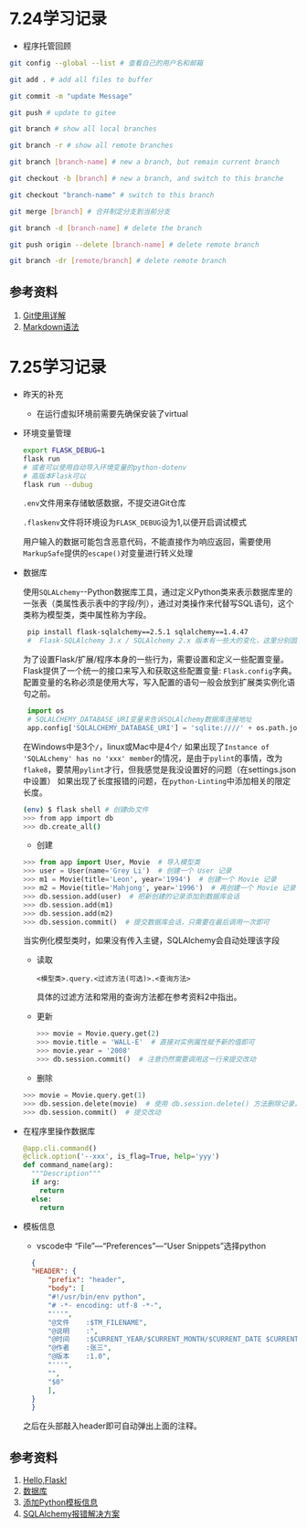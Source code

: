 # 7.24学习记录

- 程序托管回顾

```bash
git config --global --list # 查看自己的用户名和邮箱

git add . # add all files to buffer

git commit -m "update Message"

git push # update to gitee

git branch # show all local branches

git branch -r # show all remote branches

git branch [branch-name] # new a branch, but remain current branch

git checkout -b [branch] # new a branch, and switch to this branche

git checkout "branch-name" # switch to this branch

git merge [branch] # 合并制定分支到当前分支

git branch -d [branch-name] # delete the branch

git push origin --delete [branch-name] # delete remote branch

git branch -dr [remote/branch] # delete remote branch
```

## 参考资料

1. [Git使用详解](https://blog.csdn.net/qq_57581439/article/details/124237905)
2. [Markdown语法](https://blog.csdn.net/github_38336924/article/details/82183088)

# 7.25学习记录

- 昨天的补充
  - 在运行虚拟环境前需要先确保安装了virtual
- 环境变量管理
    ```bash
    export FLASK_DEBUG=1
    flask run
    # 或者可以使用自动导入环境变量的python-dotenv
    # 高版本Flask可以
    flask run --dubug
    ```
    `.env`文件用来存储敏感数据，不提交进Git仓库

    `.flaskenv`文件将环境设为`FLASK_DEBUG`设为1,以便开启调试模式

    用户输入的数据可能包含恶意代码，不能直接作为响应返回，需要使用`MarkupSafe`提供的`escape()`对变量进行转义处理
- 数据库
  
   使用`SQLALchemy`--Python数据库工具，通过定义Python类来表示数据库里的一张表（类属性表示表中的字段/列），通过对类操作来代替写SQL语句，这个类称为模型类，类中属性称为字段。

   ```bash
    pip install flask-sqlalchemy==2.5.1 sqlalchemy==1.4.47
    #  Flask-SQLAlchemy 3.x / SQLAlchemy 2.x 版本有一些大的变化，这里分别固定安装 2.5.1 和 1.4.47 版本。
   ```

   为了设置Flask/扩展/程序本身的一些行为，需要设置和定义一些配置变量。Flask提供了一个统一的接口来写入和获取这些配置变量: `Flask.config`字典。配置变量的名称必须是使用大写，写入配置的语句一般会放到扩展类实例化语句之前。
   ```python
    import os
    # SQLALCHEMY_DATABASE_URI变量来告诉SQLAlchemy数据库连接地址
    app.config['SQLALCHEMY_DATABASE_URI'] = 'sqlite:////' + os.path.join(app.root_path, 'data.db')
   ```
   在Windows中是3个`/`，linux或Mac中是4个`/`
   如果出现了`Instance of 'SQLALchemy' has no 'xxx' member`的情况，是由于`pylint`的事情，改为`flake8`，要禁用`pylint`才行，但我感觉是我没设置好的问题（在settings.json中设置）
   如果出现了长度报错的问题，在`python-Linting`中添加相关的限定长度。
  ```bash
  (env) $ flask shell # 创建db文件
  >>> from app import db
  >>> db.create_all()
  ```
  - 创建

  ```python
  >>> from app import User, Movie  # 导入模型类
  >>> user = User(name='Grey Li')  # 创建一个 User 记录
  >>> m1 = Movie(title='Leon', year='1994')  # 创建一个 Movie 记录
  >>> m2 = Movie(title='Mahjong', year='1996')  # 再创建一个 Movie 记录
  >>> db.session.add(user)  # 把新创建的记录添加到数据库会话
  >>> db.session.add(m1)
  >>> db.session.add(m2)
  >>> db.session.commit()  # 提交数据库会话，只需要在最后调用一次即可
  ```

  当实例化模型类时，如果没有传入主键，SQLAlchemy会自动处理该字段

  - 读取

    `<模型类>.query.<过滤方法(可选)>.<查询方法>`

    具体的过滤方法和常用的查询方法都在参考资料2中指出。
  
  - 更新

    ```python
    >>> movie = Movie.query.get(2)
    >>> movie.title = 'WALL-E'  # 直接对实例属性赋予新的值即可
    >>> movie.year = '2008'
    >>> db.session.commit()  # 注意仍然需要调用这一行来提交改动
    ```
  
  - 删除

  ```python
  >>> movie = Movie.query.get(1)
  >>> db.session.delete(movie)  # 使用 db.session.delete() 方法删除记录，传入模型实例
  >>> db.session.commit()  # 提交改动
  ```  

- 在程序里操作数据库

  ```python
  @app.cli.command()
  @click.option('--xxx', is_flag=True, help='yyy')
  def command_name(arg):
    """Description"""
    if arg:
      return 
    else:
      return 
  ```
- 模板信息
  - vscode中 “File”—“Preferences”—“User Snippets”选择python
  ```json 
    {
    "HEADER": {
        "prefix": "header",
        "body": [
        "#!/usr/bin/env python",
        "# -*- encoding: utf-8 -*-",
        "'''",
        "@文件    :$TM_FILENAME",
        "@说明    :",
        "@时间    :$CURRENT_YEAR/$CURRENT_MONTH/$CURRENT_DATE $CURRENT_HOUR:$CURRENT_MINUTE:$CURRENT_SECOND",
        "@作者    :张三",
        "@版本    :1.0",
        "'''",
        "",
        "$0"
        ],
    }
    }
  ```
    之后在头部敲入header即可自动弹出上面的注释。
## 参考资料

1. [Hello,Flask!](https://tutorial.helloflask.com/hello/)
2. [数据库](https://tutorial.helloflask.com/database/)
3. [添加Python模板信息](www.yisu.com/zixun/155844.html)
4. [SQLAlchemy报错解决方案](https://blog.csdn.net/stone0823/article/details/90488029)